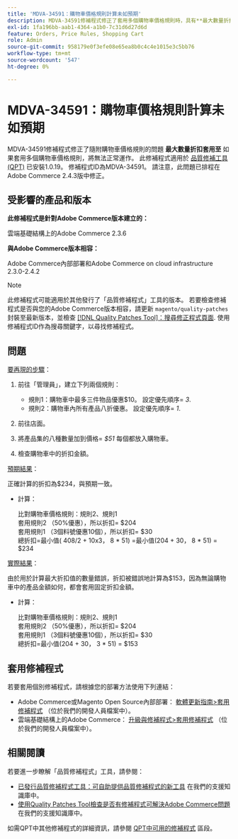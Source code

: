 ```yaml
---
title: 'MDVA-34591：購物車價格規則計算未如預期'
description: MDVA-34591修補程式修正了套用多個購物車價格規則時，具有**最大數量折扣套用至**的購物車價格規則無法正常運作的問題。 安裝[Quality Patches Tool (QPT)](/help/announcements/adobe-commerce-announcements/magento-quality-patches-released-new-tool-to-self-serve-quality-patches.md) 1.0.19後，即可使用此修補程式。 修補程式ID為MDVA-34591。 請注意，此問題已排程在Adobe Commerce 2.4.3版中修正。
exl-id: 1fa196bb-aab1-4364-a1b0-7c31d6d27d6d
feature: Orders, Price Rules, Shopping Cart
role: Admin
source-git-commit: 958179e0f3efe08e65ea8b0c4c4e1015e3c5bb76
workflow-type: tm+mt
source-wordcount: '547'
ht-degree: 0%

---
```


# MDVA-34591：購物車價格規則計算未如預期

MDVA-34591修補程式修正了隨附購物車價格規則的問題 **最大數量折扣套用至** 如果套用多個購物車價格規則，將無法正常運作。 此修補程式適用於 [品質修補工具(QPT)](/help/announcements/adobe-commerce-announcements/magento-quality-patches-released-new-tool-to-self-serve-quality-patches.md) 已安裝1.0.19。 修補程式ID為MDVA-34591。 請注意，此問題已排程在Adobe Commerce 2.4.3版中修正。

## 受影響的產品和版本

**此修補程式是針對Adobe Commerce版本建立的：**

雲端基礎結構上的Adobe Commerce 2.3.6

**與Adobe Commerce版本相容：**

Adobe Commerce內部部署和Adobe Commerce on cloud infrastructure 2.3.0-2.4.2

>[!NOTE]
>
>此修補程式可能適用於其他發行了「品質修補程式」工具的版本。 若要檢查修補程式是否與您的Adobe Commerce版本相容，請更新 `magento/quality-patches` 封裝至最新版本，並檢查 [[!DNL Quality Patches Tool]：搜尋修正程式頁面](https://devdocs.magento.com/quality-patches/tool.html#patch-grid). 使用修補程式ID作為搜尋關鍵字，以尋找修補程式。

## 問題

<u>要再現的步驟</u>：

1. 前往「管理員」，建立下列兩個規則：

   * 規則1：購物車中最多三件物品優惠$10。 設定優先順序= *3*.
   * 規則2：購物車內所有產品八折優惠。 設定優先順序= *1*.

1. 前往店面。

1. 將產品集的八種數量加到價格= *$51* 每個都放入購物車。

1. 檢查購物車中的折扣金額。

<u>預期結果</u>：

正確計算的折扣為$234，與預期一致。

* 計算：

  比對購物車價格規則：規則2、規則1\
  套用規則2 （50%優惠），所以折扣= $204\
  套用規則1 （3個料號優惠10個），所以折扣= $30\
  總折扣=最小值( 408/2 + 10x3， 8 &#42; 51) =最小值(204 + 30， 8 &#42; 51) = $234

<u>實際結果</u>：

由於用於計算最大折扣值的數量錯誤，折扣被錯誤地計算為$153，因為無論購物車中的產品金額如何，都會套用固定折扣金額。

* 計算：

  比對購物車價格規則：規則2、規則1\
  套用規則2 （50%優惠），所以折扣= $204\
  套用規則1 （3個料號優惠10個），所以折扣= $30\
  總折扣=最小值(204 + 30， 3 &#42; 51) = $153

## 套用修補程式

若要套用個別修補程式，請根據您的部署方法使用下列連結：

* Adobe Commerce或Magento Open Source內部部署： [軟體更新指南>套用修補程式](https://devdocs.magento.com/guides/v2.4/comp-mgr/patching/mqp.html) （位於我們的開發人員檔案中）。
* 雲端基礎結構上的Adobe Commerce： [升級與修補程式>套用修補程式](https://devdocs.magento.com/cloud/project/project-patch.html) （位於我們的開發人員檔案中）。

## 相關閱讀

若要進一步瞭解「品質修補程式」工具，請參閱：

* [已發行品質修補程式工具：可自助提供品質修補程式的新工具](/help/announcements/adobe-commerce-announcements/magento-quality-patches-released-new-tool-to-self-serve-quality-patches.md) 在我們的支援知識庫中。
* [使用Quality Patches Tool檢查是否有修補程式可解決Adobe Commerce問題](/help/support-tools/patches-available-in-qpt-tool/check-patch-for-magento-issue-with-magento-quality-patches.md) 在我們的支援知識庫中。

如需QPT中其他修補程式的詳細資訊，請參閱 [QPT中可用的修補程式](https://support.magento.com/hc/en-us/sections/360010506631-Patches-available-in-MQP-tool-) 區段。
